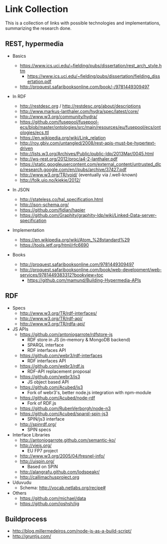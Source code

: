 Link Collection
===============

This is a collection of links with possible technologies and implementations, summarizing the research done.

REST, hypermedia
----------------
* Basics
    * <https://www.ics.uci.edu/~fielding/pubs/dissertation/rest_arch_style.htm>
        * <https://www.ics.uci.edu/~fielding/pubs/dissertation/fielding_dissertation.pdf>
    * <http://proquest.safaribooksonline.com/book/-/9781449309497>

* In RDF
    * <http://restdesc.org> / <http://restdesc.org/about/descriptions>
    * <http://www.markus-lanthaler.com/hydra/spec/latest/core/>
    * <http://www.w3.org/community/hydra/>
    * <https://github.com/fusepool/fusepool-ecs/blob/master/ontologies/src/main/resources/eu/fusepool/ecs/ontologies/ecs.ttl>
    * <https://en.wikipedia.org/wiki/Link_relation>
    * <http://roy.gbiv.com/untangled/2008/rest-apis-must-be-hypertext-driven>
    * <http://lists.w3.org/Archives/Public/public-ldp/2013Mar/0045.html>
    * <http://ws-rest.org/2012/proc/a4-2-lanthaler.pdf>
    * <https://static.googleusercontent.com/external_content/untrusted_dlcp/research.google.com/en//pubs/archive/37427.pdf>
    * <http://www.w3.org/TR/void/> (eventually via /.well-known)
    * <http://folk.uio.no/kjekje/2012/> 

* In JSON
    * <http://stateless.co/hal_specification.html>
    * <http://json-schema.org/>
    * <https://github.com/fidian/hapier>
    * <https://github.com/Graphity/graphity-ldp/wiki/Linked-Data-server-specification>

* Implementation
    * <https://en.wikipedia.org/wiki/Atom_%28standard%29>
    * <https://tools.ietf.org/html/rfc6690>

* Books
    * <http://proquest.safaribooksonline.com/9781449309497>
    * <http://proquest.safaribooksonline.com/book/web-development/web-services/9781449383312?bookview=toc>
        * <https://github.com/mamund/Building-Hypermedia-APIs>

RDF
---
* Specs
    * <http://www.w3.org/TR/rdf-interfaces/>
    * <http://www.w3.org/TR/rdf-api/>
    * <http://www.w3.org/TR/rdfa-api/>
* JS APIs
    * <https://github.com/antoniogarrote/rdfstore-js>
        * RDF store in JS (in-memory & MongoDB backend)
        * SPARQL interface
        * RDF interfaces API
    * <https://github.com/webr3/rdf-interfaces>
        * RDF interfaces API
    * <https://github.com/webr3/rdf.js>
        * RDF-API replacement proposal
    * <https://github.com/webr3/js3>
        * JS object based API
    * <https://github.com/Acubed/js3>
        * Fork of webr3's, better node.js integration with npm-module
    * <https://github.com/Acubed/node-rdf>
        * Fork of RDF.js
    * <https://github.com/RubenVerborgh/node-n3>
    * <https://github.com/Acubed/sparql-spin-js3>
        * SPIN/js3 interface
    * <http://spinrdf.org/>
        * SPIN specs
* Interface Libraries
    * <http://antoniogarrote.github.com/semantic-ko/>
    * <http://viejs.org/>
        * EU FP7 project
    * <http://www.w3.org/2005/04/fresnel-info/>
    * <http://uispin.org/>
        * Based on SPIN
    * <http://alangrafu.github.com/lodspeakr/>
    * <http://callimachusproject.org>
* Uduvudu
    * Schema: <http://vocab.netlabs.org/recipe#>
* Others
    * <https://github.com/michael/data>
    * <https://github.com/joshsh/jig>

Buildprocess
------------
* <http://blog.millermedeiros.com/node-js-as-a-build-script/>
* <http://gruntjs.com/>
